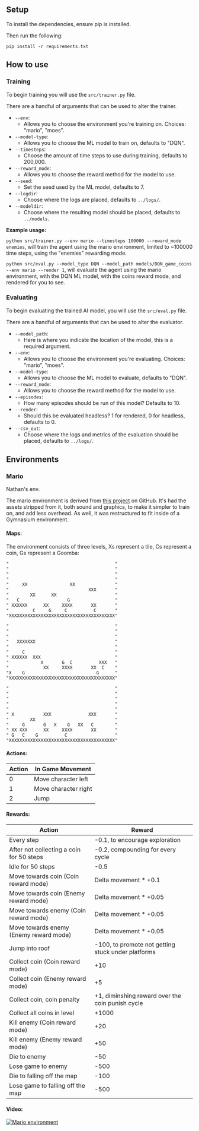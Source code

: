 ## Setup

To install the dependencies, ensure pip is installed.

Then run the following:

```
pip install -r requirements.txt
```

## How to use

### Training

To begin training you will use the `src/trainer.py` file.

There are a handful of arguments that can be used to alter the trainer.

- `--env`: 
    - Allows you to choose the environment you're training on. Choices: "mario", "moes".
- `--model-type`: 
    - Allows you to choose the ML model to train on, defaults to "DQN".
- `--timesteps`: 
    - Choose the amount of time steps to use during training, defaults to 200,000.
- `--reward_mode`: 
    - Allows you to choose the reward method for the model to use.
- `--seed`: 
    - Set the seed used by the ML model, defaults to 7.
- `--logdir`: 
    - Choose where the logs are placed, defaults to `../logs/`.
- `--modeldir`: 
    - Choose where the resulting model should be placed, defaults to `../models`.

**Example usage:**

`python src/trainer.py --env mario --timesteps 100000 --reward_mode enemies`, will train the agent using the mario environment, limited to ~100000 time steps, using the "enemies" rewarding mode.

`python src/eval.py --model_type DQN --model_path models/DQN_game_coins --env mario --render 1`, will evaluate the agent using the mario environment, with the DQN ML model, with the coins reward mode, and rendered for you to see.


### Evaluating

To begin evaluating the trained AI model, you will use the `src/eval.py` file.

There are a handful of arguments that can be used to alter the evaluator.

- `--model_path`:
    - Here is where you indicate the location of the model, this is a required argument.
- `--env`: 
    - Allows you to choose the environment you're evaluating. Choices: "mario", "moes".
- `--model-type`: 
    - Allows you to choose the ML model to evaluate, defaults to "DQN".
- `--reward_mode`: 
    - Allows you to choose the reward method for the model to use.
- `--episodes`:
    - How many episodes should be run of this model? Defaults to 10.
- `--render`:
    - Should this be evaluated headless? 1 for rendered, 0 for headless, defaults to 0.
- `--csv_out`:
    - Choose where the logs and metrics of the evaluation should be placed, defaults to `../logs/`.

## Environments

### Mario

Nathan's env.

The mario environment is derived from [this project](https://github.com/Tharun-bs/Super-Mario-Bros) on GitHub. It's had the assets stripped from it, both sound and graphics, to make it simpler to train on, and add less overhead. As well, it was restructured to fit inside of a Gymnasium environment.

#### Maps:

The environment consists of three levels, Xs represent a tile, Cs represent a coin, Gs represent a Goomba:

```
"                                        "
"                                        "
"                                        "
"                                        "
"     XX                XX               "
"                              XXX       "
"        XX      XX                      "
"   C                  G                 "
" XXXXXX      XX     XXXX       XX       "
"         C     G     C          C       "
"XXXXXXXXXXXXXXXXXXXXXXXXXXXXXXXXXXXXXXXX"
```
```
"                                        "
"                                        "
"                                        "
"   XXXXXXX                              "
"                                        "
"     C                                  "
" XXXXXX  XXX                            "
"            X       G  C          XXX   "
"             XX     XXXX       XX  C    "
"X    G                           G      "
"XXXXXXXXXXXXXXXXXXXXXXXXXXXXXXXXXXXXXXXX"
```
```
"                                        "
"                                        "
"                                        "
"                                        "
"                                        "
" X           XXX              XXX       "
"        XX                              "
"     G       G   X    G   XX   C        "
" XX XXX      XX     XXXX       XX       "
" G   C    G          C                  "
"XXXXXXXXXXXXXXXXXXXXXXXXXXXXXXXXXXXXXXXX"
```
#### Actions:

|Action|In Game Movement|
|-|-|
|0|Move character left|
|1|Move character right|
|2|Jump|

#### Rewards:

|Action|Reward|
|-|-|
|Every step|-0.1, to encourage exploration|
|After not collecting a coin for 50 steps|-0.2, compounding for every cycle|
|Idle for 50 steps|-0.5|
|Move towards coin (Coin reward mode)|Delta movement * +0.1|
|Move towards coin (Enemy reward mode)|Delta movement * +0.05|
|Move towards enemy (Coin reward mode)|Delta movement * +0.05|
|Move towards enemy (Enemy reward mode)|Delta movement * +0.05|
|Jump into roof|-100, to promote not getting stuck under platforms|
|Collect coin (Coin reward mode)|+10|
|Collect coin (Enemy reward mode)|+5|
|Collect coin, coin penalty|+1, diminshing reward over the coin punish cycle|
|Collect all coins in level|+1000|
|Kill enemy (Coin reward mode)|+20|
|Kill enemy (Enemy reward mode)|+50|
|Die to enemy|-50|
|Lose game to enemy|-500|
|Die to falling off the map|-100|
|Lose game to falling off the map|-500|

#### Video:

[![Mario environment]()](https://share.novaa.xyz/s/pSbhVVSDhKgGaMg)

